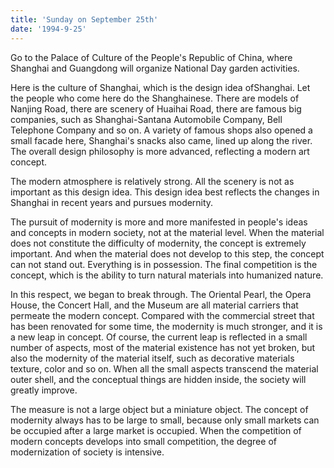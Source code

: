 ```yaml
---
title: 'Sunday on September 25th'
date: '1994-9-25'
---
```


Go to the Palace of Culture of the People's Republic of China, where Shanghai and Guangdong will organize National Day garden activities.

Here is the culture of Shanghai, which is the design idea of ​​Shanghai. Let the people who come here do the Shanghainese. There are models of Nanjing Road, there are scenery of Huaihai Road, there are famous big companies, such as Shanghai-Santana Automobile Company, Bell Telephone Company and so on. A variety of famous shops also opened a small facade here, Shanghai's snacks also came, lined up along the river. The overall design philosophy is more advanced, reflecting a modern art concept.

The modern atmosphere is relatively strong. All the scenery is not as important as this design idea. This design idea best reflects the changes in Shanghai in recent years and pursues modernity.

The pursuit of modernity is more and more manifested in people's ideas and concepts in modern society, not at the material level. When the material does not constitute the difficulty of modernity, the concept is extremely important. And when the material does not develop to this step, the concept can not stand out. Everything is in possession. The final competition is the concept, which is the ability to turn natural materials into humanized nature.

In this respect, we began to break through. The Oriental Pearl, the Opera House, the Concert Hall, and the Museum are all material carriers that permeate the modern concept. Compared with the commercial street that has been renovated for some time, the modernity is much stronger, and it is a new leap in concept. Of course, the current leap is reflected in a small number of aspects, most of the material existence has not yet broken, but also the modernity of the material itself, such as decorative materials texture, color and so on. When all the small aspects transcend the material outer shell, and the conceptual things are hidden inside, the society will greatly improve.

The measure is not a large object but a miniature object. The concept of modernity always has to be large to small, because only small markets can be occupied after a large market is occupied. When the competition of modern concepts develops into small competition, the degree of modernization of society is intensive.

